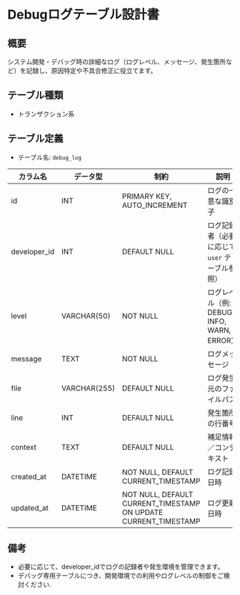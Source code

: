 # Debugログテーブル設計書

## 概要
システム開発・デバッグ時の詳細なログ（ログレベル、メッセージ、発生箇所など）を記録し、原因特定や不具合修正に役立てます。

## テーブル種類
- トランザクション系

## テーブル定義
- テーブル名: `debug_log`

| カラム名      | データ型      | 制約                                     | 説明                                           |
|---------------|---------------|------------------------------------------|------------------------------------------------|
| id            | INT           | PRIMARY KEY, AUTO_INCREMENT              | ログの一意な識別子                             |
| developer_id  | INT           | DEFAULT NULL                             | ログ記録者（必要に応じて `user` テーブル参照）    |
| level         | VARCHAR(50)   | NOT NULL                                 | ログレベル（例: DEBUG, INFO, WARN, ERROR）      |
| message       | TEXT          | NOT NULL                                 | ログメッセージ                                 |
| file          | VARCHAR(255)  | DEFAULT NULL                             | ログ発生元のファイルパス                        |
| line          | INT           | DEFAULT NULL                             | 発生箇所の行番号                               |
| context       | TEXT          | DEFAULT NULL                             | 補足情報／コンテキスト                         |
| created_at    | DATETIME      | NOT NULL, DEFAULT CURRENT_TIMESTAMP      | ログ記録日時                                   |
| updated_at    | DATETIME      | NOT NULL, DEFAULT CURRENT_TIMESTAMP ON UPDATE CURRENT_TIMESTAMP | ログ更新日時           |

## 備考
- 必要に応じて、developer_idでログの記録者や発生環境を管理できます。
- デバッグ専用テーブルにつき、開発環境での利用やログレベルの制御をご検討ください.

